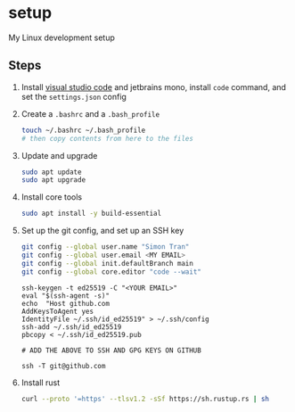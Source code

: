 # setup

My Linux development setup

## Steps

1. Install [visual studio code](https://code.visualstudio.com/) and jetbrains mono, install `code` command, and set the `settings.json` config

2. Create a `.bashrc` and a `.bash_profile`

   ```sh
   touch ~/.bashrc ~/.bash_profile
   # then copy contents from here to the files
   ```

3. Update and upgrade

   ```sh
   sudo apt update
   sudo apt upgrade
   ```

4. Install core tools

   ```sh
   sudo apt install -y build-essential
   ```

5. Set up the git config, and set up an SSH key

   ```sh
   git config --global user.name "Simon Tran"
   git config --global user.email <MY EMAIL>
   git config --global init.defaultBranch main
   git config --global core.editor "code --wait"
   ```

   ```
   ssh-keygen -t ed25519 -C "<YOUR EMAIL>"
   eval "$(ssh-agent -s)"
   echo  "Host github.com
   AddKeysToAgent yes
   IdentityFile ~/.ssh/id_ed25519" > ~/.ssh/config
   ssh-add ~/.ssh/id_ed25519
   pbcopy < ~/.ssh/id_ed25519.pub
   
   # ADD THE ABOVE TO SSH AND GPG KEYS ON GITHUB

   ssh -T git@github.com
   ```

6. Install rust

   ```sh
   curl --proto '=https' --tlsv1.2 -sSf https://sh.rustup.rs | sh
   ```
   





